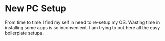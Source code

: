 # New PC Setup
From time to time I find my self in need to re-setup my OS. Wasting time in installing some apps is so inconvenient. I am trying to put here all the easy boilerplate setups.
